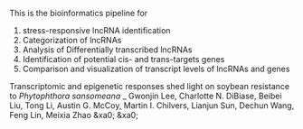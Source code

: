 This is the bioinformatics pipeline for 

1) stress-responsive lncRNA identification
2) Categorization of lncRNAs
3) Analysis of Differentially transcribed lncRNAs
4) Identification of potential cis- and trans-targets genes
5) Comparison and visualization of transcript levels of lncRNAs and genes


Transcriptomic and epigenetic responses shed light on soybean resistance to _Phytophthora sansomeana_
_
Gwonjin Lee, Charlotte N. DiBiase, Beibei Liu, Tong Li, Austin G. McCoy, Martin I. Chilvers, Lianjun Sun, Dechun Wang, Feng Lin, Meixia Zhao                                                                                                                                                                                                                                                                                                                                                      &xa0;                                                                                                                                                                                                                                                                                                                                                                                                                                                                                                                                                                                                                                                                                                                                                                                                                                                                                                                                                                                                                                       &xa0;                                                                                                                                                                                                                     
